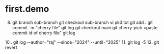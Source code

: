# first.demo
8. git branch sub-branch
   git checkout sub-branch
   vi pk3.txt
  git add .
    git commit -m "cherry file"
   git log
   git checkout main
   git cherry-pick <paste commit id of cherry file"
   git log

10.. git log --author="raj" --since="2024" --until="2025"
11. git log -5
12. git revert <commitid paste>
